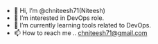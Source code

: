 - 👋 Hi, I’m @chniteesh71(Niteesh)
- 👀 I’m interested in DevOps role.
- 🌱 I’m currently learning tools related to DevOps.
- 📫 How to reach me .. chniteesh71@gmail.com

<!---
chniteesh71/chniteesh71 is a ✨ special ✨ repository because its `README.md` (this file) appears on your GitHub profile.
You can click the Preview link to take a look at your changes.
--->
